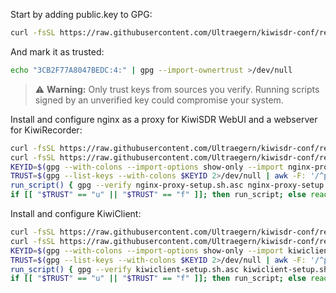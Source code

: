 Start by adding public.key to GPG:
```bash
curl -fsSL https://raw.githubusercontent.com/Ultraegern/kiwisdr-conf/refs/heads/main/public.key | gpg --import
```
And mark it as trusted:
```bash
echo "3CB2F77A8047BEDC:4:" | gpg --import-ownertrust >/dev/null
```
> ⚠️ **Warning:** Only trust keys from sources you verify. Running scripts signed by an unverified key could compromise your system.

Install and configure nginx as a proxy for KiwiSDR WebUI and a webserver for KiwiRecorder:
```bash
curl -fsSL https://raw.githubusercontent.com/Ultraegern/kiwisdr-conf/refs/heads/main/nginx-proxy-setup.sh.asc -o nginx-proxy-setup.sh.asc && \
curl -fsSL https://raw.githubusercontent.com/Ultraegern/kiwisdr-conf/refs/heads/main/nginx-proxy-setup.sh -o nginx-proxy-setup.sh && \
KEYID=$(gpg --with-colons --import-options show-only --import nginx-proxy-setup.sh.asc 2>/dev/null | awk -F: '/^pub:/ {print $5}') && \
TRUST=$(gpg --list-keys --with-colons $KEYID 2>/dev/null | awk -F: '/^pub:/ {print $2}') && \
run_script() { gpg --verify nginx-proxy-setup.sh.asc nginx-proxy-setup.sh >/dev/null 2>&1 && echo "✅ GPG verification passed. Running script..." && bash nginx-proxy-setup.sh || { echo "❌ GPG verification failed! Aborting."; exit 1; }; } && \
if [[ "$TRUST" == "u" || "$TRUST" == "f" ]]; then run_script; else read -p "⚠️ Key not fully trusted. Run script anyway? [y/N] " yn; [[ "$yn" =~ ^[Yy]$ ]] && run_script || { echo "Aborted."; exit 1; }; fi
```

Install and configure KiwiClient:
```bash
curl -fsSL https://raw.githubusercontent.com/Ultraegern/kiwisdr-conf/refs/heads/main/kiwiclient-setup.sh.asc -o nginx-proxy-setup.sh.asc && \
curl -fsSL https://raw.githubusercontent.com/Ultraegern/kiwisdr-conf/refs/heads/main/kiwiclient-setup.sh -o nginx-proxy-setup.sh && \
KEYID=$(gpg --with-colons --import-options show-only --import kiwiclient-setup.sh.asc 2>/dev/null | awk -F: '/^pub:/ {print $5}') && \
TRUST=$(gpg --list-keys --with-colons $KEYID 2>/dev/null | awk -F: '/^pub:/ {print $2}') && \
run_script() { gpg --verify kiwiclient-setup.sh.asc kiwiclient-setup.sh >/dev/null 2>&1 && echo "✅ GPG verification passed. Running script..." && bash kiwiclient-setup.sh || { echo "❌ GPG verification failed! Aborting."; exit 1; }; } && \
if [[ "$TRUST" == "u" || "$TRUST" == "f" ]]; then run_script; else read -p "⚠️ Key not fully trusted. Run script anyway? [y/N] " yn; [[ "$yn" =~ ^[Yy]$ ]] && run_script || { echo "Aborted."; exit 1; }; fi
```


